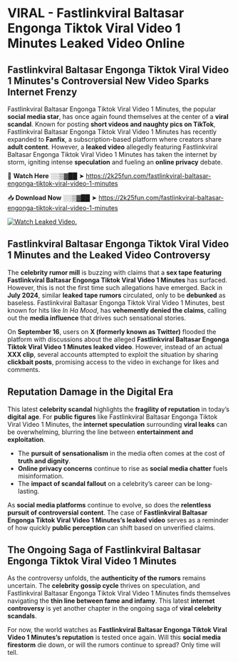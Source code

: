 # VIRAL - Fastlinkviral Baltasar Engonga Tiktok Viral Video 1 Minutes Leaked Video Online

## **Fastlinkviral Baltasar Engonga Tiktok Viral Video 1 Minutes's Controversial New Video Sparks Internet Frenzy**  

Fastlinkviral Baltasar Engonga Tiktok Viral Video 1 Minutes, the popular **social media star**, has once again found themselves at the center of a **viral scandal**. Known for posting **short videos and naughty pics on TikTok**, Fastlinkviral Baltasar Engonga Tiktok Viral Video 1 Minutes has recently expanded to **Fanfix**, a subscription-based platform where creators share **adult content**. However, a **leaked video** allegedly featuring Fastlinkviral Baltasar Engonga Tiktok Viral Video 1 Minutes has taken the internet by storm, igniting intense **speculation** and fueling an **online privacy** debate.  

🔴 **Watch Here** ░░▒▓██ ➤ https://2k25fun.com/fastlinkviral-baltasar-engonga-tiktok-viral-video-1-minutes  

📥 **Download Now** ░░▒▓██ ➤ https://2k25fun.com/fastlinkviral-baltasar-engonga-tiktok-viral-video-1-minutes  

[![Watch Leaked Video.](https://miro.medium.com/v2/resize:fit:828/format:webp/1*cilzJN44JGOrTw9NJCrNHA.gif "Watch Leaked Video")](https://2k25fun.com/fastlinkviral-baltasar-engonga-tiktok-viral-video-1-minutes)

## **Fastlinkviral Baltasar Engonga Tiktok Viral Video 1 Minutes and the Leaked Video Controversy**  

The **celebrity rumor mill** is buzzing with claims that a **sex tape featuring Fastlinkviral Baltasar Engonga Tiktok Viral Video 1 Minutes** has surfaced. However, this is not the first time such allegations have emerged. Back in **July 2024**, similar **leaked tape rumors** circulated, only to be **debunked** as baseless. Fastlinkviral Baltasar Engonga Tiktok Viral Video 1 Minutes, best known for hits like *In Ha Mood*, has **vehemently denied the claims**, calling out the **media influence** that drives such sensational stories.  

On **September 16**, users on **X (formerly known as Twitter)** flooded the platform with discussions about the alleged **Fastlinkviral Baltasar Engonga Tiktok Viral Video 1 Minutes leaked video**. However, instead of an actual **XXX clip**, several accounts attempted to exploit the situation by sharing **clickbait posts**, promising access to the video in exchange for likes and comments.  

## **Reputation Damage in the Digital Era**  

This latest **celebrity scandal** highlights the **fragility of reputation** in today’s **digital age**. For **public figures** like Fastlinkviral Baltasar Engonga Tiktok Viral Video 1 Minutes, the **internet speculation** surrounding **viral leaks** can be overwhelming, blurring the line between **entertainment and exploitation**.  

- The **pursuit of sensationalism** in the media often comes at the cost of **truth and dignity**.  
- **Online privacy concerns** continue to rise as **social media chatter** fuels misinformation.  
- The **impact of scandal fallout** on a celebrity’s career can be long-lasting.  

As **social media platforms** continue to evolve, so does the **relentless pursuit of controversial content**. The case of **Fastlinkviral Baltasar Engonga Tiktok Viral Video 1 Minutes’s leaked video** serves as a reminder of how quickly **public perception** can shift based on unverified claims.  

## **The Ongoing Saga of Fastlinkviral Baltasar Engonga Tiktok Viral Video 1 Minutes**  

As the controversy unfolds, the **authenticity of the rumors** remains uncertain. The **celebrity gossip cycle** thrives on speculation, and Fastlinkviral Baltasar Engonga Tiktok Viral Video 1 Minutes finds themselves navigating the **thin line between fame and infamy**. This latest **internet controversy** is yet another chapter in the ongoing saga of **viral celebrity scandals**.  

For now, the world watches as **Fastlinkviral Baltasar Engonga Tiktok Viral Video 1 Minutes’s reputation** is tested once again. Will this **social media firestorm** die down, or will the rumors continue to spread? Only time will tell.